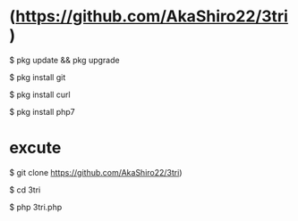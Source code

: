 # (https://github.com/AkaShiro22/3tri)

$ pkg update && pkg upgrade

$ pkg install git

$ pkg install curl

$ pkg install php7



# excute

$ git clone https://github.com/AkaShiro22/3tri)

$ cd 3tri

$ php 3tri.php
